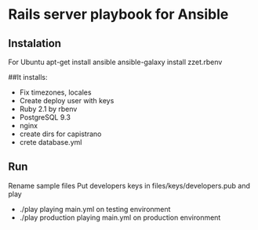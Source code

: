 # Rails server playbook for Ansible

## Instalation
For Ubuntu
apt-get install ansible
ansible-galaxy install zzet.rbenv



##It installs:
- Fix timezones, locales
- Create deploy user with keys
- Ruby 2.1 by rbenv
- PostgreSQL 9.3
- nginx
- create dirs for capistrano
- crete database.yml

## Run
Rename sample files
Put developers keys in files/keys/developers.pub and play
- ./play  			playing main.yml on testing environment
- ./play production	playing main.yml on production environment



